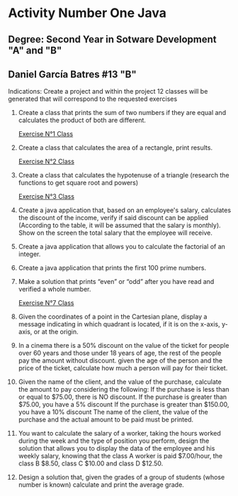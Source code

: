 # Activity Number One Java

## Degree: Second Year in Sotware Development "A" and "B"

## Daniel García Batres #13 "B"

Indications: Create a project and within the project 12 classes will be generated that will correspond
to the requested exercises

1. Create a class that prints the sum of two numbers if they are equal and calculates the product of
   both are different.

   [Exercise N°1 Class](https://github.com/danielbatres/activity-one-java/blob/main/src/Exercise/Exercise1.java)

2. Create a class that calculates the area of ​​a rectangle, print results.

    [Exercise N°2 Class](https://github.com/danielbatres/activity-one-java/blob/main/src/Exercise/Exercise2.java)

3. Create a class that calculates the hypotenuse of a triangle (research the functions to get
   square root and powers)

    [Exercise N°3 Class](https://github.com/danielbatres/activity-one-java/blob/main/src/Exercise/Exercise3.java)

4. Create a java application that, based on an employee's salary, calculates the discount of the
   income, verify if said discount can be applied (According to the table, it will be assumed that the salary is
   monthly). Show on the screen the total salary that the employee will receive.

5. Create a java application that allows you to calculate the factorial of an integer.

6. Create a java application that prints the first 100 prime numbers.

7. Make a solution that prints “even” or “odd” after you have read and verified a
   whole number.

    [Exercise N°7 Class](https://github.com/danielbatres/activity-one-java/blob/main/src/Exercise/Exercise7.java)

9. Given the coordinates of a point in the Cartesian plane, display a message indicating in
      which quadrant is located, if it is on the x-axis, y-axis, or at the origin.

10. In a cinema there is a 50% discount on the value of the ticket for people over 60
    years and those under 18 years of age, the rest of the people pay the amount without discount. given the age
    of the person and the price of the ticket, calculate how much a person will pay for their ticket.

11. Given the name of the client, and the value of the purchase, calculate the amount to pay considering the
    following: If the purchase is less than or equal to $75.00, there is NO discount. If the purchase is greater than
    $75.00, you have a 5% discount If the purchase is greater than $150.00, you have a 10% discount
    The name of the client, the value of the purchase and the actual amount to be paid must be printed.

12. You want to calculate the salary of a worker, taking the hours worked during the week
    and the type of position you perform, design the solution that allows you to display the data of the
    employee and his weekly salary, knowing that the class A worker is paid $7.00/hour, the class B
    $8.50, class C $10.00 and class D $12.50.

13. Design a solution that, given the grades of a group of students (whose number is known)
    calculate and print the average grade.